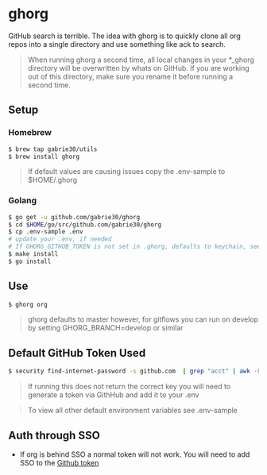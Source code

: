 # ghorg

GitHub search is terrible. The idea with ghorg is to quickly clone all org repos into a single directory and use something like ack to search.

> When running ghorg a second time, all local changes in your *_ghorg directory will be overwritten by whats on GitHub. If you are working out of this directory, make sure you rename it before running a second time.

## Setup

### Homebrew

```bash
$ brew tap gabrie30/utils
$ brew install ghorg
```

> If default values are causing issues copy the .env-sample to $HOME/.ghorg

### Golang

```bash
$ go get -u github.com/gabrie30/ghorg
$ cd $HOME/go/src/github.com/gabrie30/ghorg
$ cp .env-sample .env
# update your .env, if needed
# If GHORG_GITHUB_TOKEN is not set in .ghorg, defaults to keychain, see below
$ make install
$ go install
```

## Use

```bash
$ ghorg org
```

> ghorg defaults to master however, for gitflows you can run on develop by setting GHORG_BRANCH=develop or similar

## Default GitHub Token Used

```bash
$ security find-internet-password -s github.com  | grep "acct" | awk -F\" '{ print $4 }'
```

> If running this does not return the correct key you will need to generate a token via GithHub and add it to your .env

> To view all other default environment variables see .env-sample

## Auth through SSO

- If org is behind SSO a normal token will not work. You will need to add SSO to the [Github token](https://help.github.com/articles/authorizing-a-personal-access-token-for-use-with-a-saml-single-sign-on-organization/)
